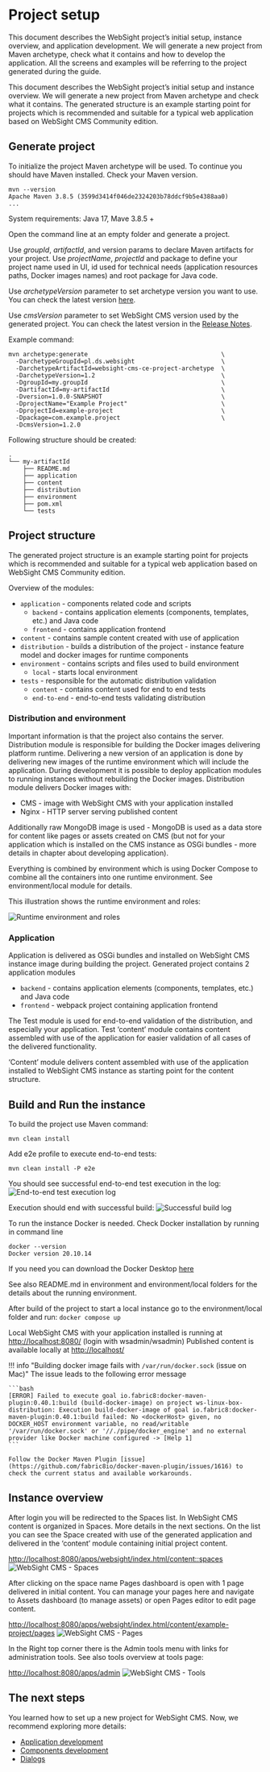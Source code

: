 # Project setup

This document describes the WebSight project’s initial setup, instance overview, and application development. We will generate a new project from Maven archetype, check what it contains and how to develop the application. All the screens and examples will be referring to the project generated during the guide.

This document describes the WebSight project’s initial setup and instance overview. We will generate a new project from Maven archetype and check what it contains. The generated structure is an example starting point for projects which is recommended and suitable for a typical web application based on WebSight CMS Community edition.

## Generate project

To initialize the project Maven archetype will be used. To continue you should have Maven installed. Check your Maven version. 

``` script
mvn --version
Apache Maven 3.8.5 (3599d3414f046de2324203b78ddcf9b5e4388aa0)
...
```

System requirements: Java 17, Mave 3.8.5 +

Open the command line at an empty folder and generate a project.

Use _groupId_, _artifactId_, and version params to declare Maven artifacts for your project.
Use _projectName_, _projectId_ and package to define your project name used in UI, id used for technical needs (application resources paths, Docker images names) and root package for Java code.

Use _archetypeVersion_ parameter to set archetype version you want to use.
You can check the latest version [here](https://search.maven.org/search?q=g:pl.ds.websight%20a:websight-cms-ce-project-archetype).

Use _cmsVersion_ parameter to set WebSight CMS version used by the generated project.
You can check the latest version in the [Release Notes](../../release-notes).

Example command:
``` script
mvn archetype:generate                                     \
  -DarchetypeGroupId=pl.ds.websight                        \
  -DarchetypeArtifactId=websight-cms-ce-project-archetype  \
  -DarchetypeVersion=1.2                                   \
  -DgroupId=my.groupId                                     \
  -DartifactId=my-artifactId                               \
  -Dversion=1.0.0-SNAPSHOT                                 \
  -DprojectName="Example Project"                          \
  -DprojectId=example-project                              \
  -Dpackage=com.example.project                            \
  -DcmsVersion=1.2.0
```

Following structure should be created:
```
.
└── my-artifactId
    ├── README.md
    ├── application
    ├── content
    ├── distribution
    ├── environment
    ├── pom.xml
    └── tests
```

## Project structure
The generated project structure is an example starting point for projects which is recommended and suitable for a typical web application based on WebSight CMS Community edition.

Overview of the modules:

- `application` - components related code and scripts
    - `backend` - contains application elements (components, templates, etc.) and Java code
    - `frontend` - contains application frontend
- `content` - contains sample content created with use of application
- `distribution` - builds a distribution of the project - instance feature model and docker images for runtime components
- `environment` - contains scripts and files used to build environment
    - `local` - starts local environment
- `tests` - responsible for the automatic distribution validation
    - `content` - contains content used for end to end tests
    - `end-to-end` - end-to-end tests validating distribution

### Distribution and environment

Important information is that the project also contains the server. Distribution module is responsible for building the Docker images delivering platform runtime. 
Delivering a new version of an application is done by delivering new images of the runtime environment which will include the application. 
During development it is possible to deploy application modules to running instances without rebuilding the Docker images. 
Distribution module delivers Docker images with:

- CMS - image with WebSight CMS with your application installed
- Nginx - HTTP server serving published content

Additionally raw MongoDB image is used - MongoDB is used as a data store for content like pages or assets created on CMS (but not for your application which is installed on the CMS instance as OSGi bundles - more details in chapter about developing application).

Everything is combined by environment which is using Docker Compose to combine all the containers into one runtime environment. See environment/local module for details.

This illustration shows the runtime environment and roles:

![Runtime environment and roles](diagrams/generated/runtime-docker-compose.png)

### Application

Application is delivered as OSGi bundles and installed on WebSight CMS instance image during building the project.
Generated project contains 2 application modules

- `backend` - contains application elements (components, templates, etc.) and Java code
- `frontend` - webpack project containing application frontend

The Test module is used for end-to-end validation of the distribution, and especially your application. Test ‘content’ module contains content assembled with use of the application for easier validation of all cases of the delivered functionality.

‘Content’ module delivers content assembled with use of the application installed to WebSight CMS instance as starting point for the content structure.

## Build and Run the instance

To build the project use Maven command:

``` script
mvn clean install
```

Add e2e profile to execute end-to-end tests:

``` script
mvn clean install -P e2e
``` 

You should see successful end-to-end test execution in the log:
![End-to-end test execution log](img02.png)

Execution should end with successful build:
![Successful build log](img03.png)

To run the instance Docker is needed. 
Check Docker installation by running in command line

``` script
docker --version
Docker version 20.10.14
```

If you need you can download the Docker Desktop [here](https://www.docker.com/)

See also README.md in environment and environment/local folders for the details about the running environment.

After build of the project to start a local instance go to the environment/local folder and run:
```docker compose up```

Local WebSight CMS with your application installed is running at [http://localhost:8080/](http://localhost:8080/) (login with wsadmin/wsadmin)
Published content is available locally at [http://localhost/](http://localhost)

!!! info "Building docker image fails with `/var/run/docker.sock` (issue on Mac)"
    The issue leads to the following error message

    ```bash
    [ERROR] Failed to execute goal io.fabric8:docker-maven-plugin:0.40.1:build (build-docker-image) on project ws-linux-box-distribution: Execution build-docker-image of goal io.fabric8:docker-maven-plugin:0.40.1:build failed: No <dockerHost> given, no DOCKER_HOST environment variable, no read/writable '/var/run/docker.sock' or '//./pipe/docker_engine' and no external provider like Docker machine configured -> [Help 1]
    ```

    Follow the Docker Maven Plugin [issue](https://github.com/fabric8io/docker-maven-plugin/issues/1616) to check the current status and available workarounds.

## Instance overview

After login you will be redirected to the Spaces list. In WebSight CMS content is organized in Spaces. More details in the next sections.
On the list you can see the Space created with use of the generated application and delivered in the ‘content’ module containing initial project content. 

[http://localhost:8080/apps/websight/index.html/content::spaces](http://localhost:8080/apps/websight/index.html/content::spaces )
![WebSight CMS - Spaces](img04.png)

After clicking on the space name Pages dashboard is open with 1 page delivered in initial content. You can manage your pages here and navigate to Assets dashboard (to manage assets) or open Pages editor to edit page content.

[http://localhost:8080/apps/websight/index.html/content/example-project/pages](http://localhost:8080/apps/websight/index.html/content/example-project/pages)
![WebSight CMS - Pages](img05.png)

In the Right top corner there is the Admin tools menu with links for administration tools. See also tools overview at tools page:

[http://localhost:8080/apps/admin](http://localhost:8080/apps/admin)
![WebSight CMS - Tools](img06.png)

## The next steps

You learned how to set up a new project for WebSight CMS. Now, we recommend exploring more details:

- [Application development](../development/)
- [Components development](../development/components/)
- [Dialogs](../development/dialogs/)